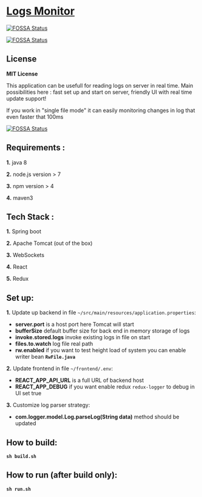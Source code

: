 # [Logs Monitor](https://github.com/sweetca/logger)
[![FOSSA Status](https://app.fossa.io/api/projects/git%2Bgithub.com%2Fsweetca%2Flogger.svg?type=shield)](https://app.fossa.io/projects/git%2Bgithub.com%2Fsweetca%2Flogger?ref=badge_shield)


[![FOSSA Status](https://app.fossa.io/api/projects/git%2Bgithub.com%2Fsweetca%2Flogger.svg?type=shield)](https://app.fossa.io/projects/git%2Bgithub.com%2Fsweetca%2Flogger?ref=badge_shield)

## License 
**MIT License**

This application can be usefull for reading logs on server in real time.
Main possibilities here : fast set up and start on server, friendly UI with real time update support!

If you work in "single file mode" it can easily monitoring changes in log that even faster that 100ms 


[![FOSSA Status](https://app.fossa.io/api/projects/git%2Bgithub.com%2Fsweetca%2Flogger.svg?type=large)](https://app.fossa.io/projects/git%2Bgithub.com%2Fsweetca%2Flogger?ref=badge_large)

## Requirements :
**1.** java 8

**2.** node.js version > 7

**3.** npm version > 4

**4.** maven3

## Tech Stack :

**1.** Spring boot

**2.** Apache Tomcat (out of the box)

**3.** WebSockets

**4.** React

**5.** Redux

## Set up:

**1.** Update up backend in file `~/src/main/resources/application.properties`:

- **server.port** is a host port here Tomcat will start
- **bufferSize** default buffer size for back end in memory storage of logs
- **invoke.stored.logs** invoke existing logs in file on start
- **files.to.watch** log file real path
- **rw.enabled** if you want to test height load of system you can enable writer bean **`RwFile.java`**

**2.** Update frontend in file `~/frontend/.env`:

- **REACT_APP_API_URL** is a full URL of backend host
- **REACT_APP_DEBUG** if you want enable redux `redux-logger` to debug in UI set true

**3.** Customize log parser strategy:

- **com.logger.model.Log.parseLog(String data)** method should be updated

## How to build:
**`sh build.sh`**

## How to run (after build only):
**`sh run.sh`**